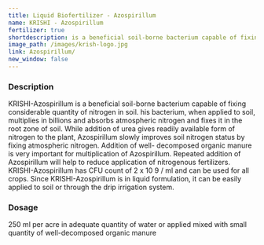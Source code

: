 ```yaml
---
title: Liquid Biofertilizer - Azospirillum
name: KRISHI - Azospirillum
fertilizer: true
shortdescription: is a beneficial soil-borne bacterium capable of fixing considerable quantity of nitrogen in soil.
image_path: /images/krish-logo.jpg
link: Azospirillum/
new_window: false
---
```

### Description

KRISHI-Azospirillum is a beneficial soil-borne bacterium capable of fixing considerable quantity of nitrogen in soil. his bacterium, when applied to soil, multiplies in billions and absorbs atmospheric nitrogen and fixes it in the root zone of soil. While addition of urea gives readily available form of nitrogen to the plant, Azospirillum slowly improves soil nitrogen status by fixing atmospheric nitrogen. Addition of well- decomposed organic manure is very important for multiplication of Azospirillum. Repeated addition of Azospirillum will help to reduce application of nitrogenous fertilizers. KRISHI-Azospirillum has CFU count of 2 x 10 9 / ml and can be used for all crops. Since KRISHI-Azospirillum is in liquid formulation, it can be easily applied to soil or through the drip irrigation system.

### Dosage

250 ml per acre in adequate quantity of water or applied mixed with small quantity of well-decomposed organic manure
